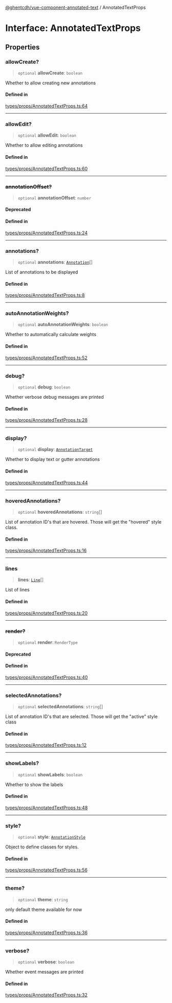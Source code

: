 [@ghentcdh/vue-component-annotated-text](../globals.md) / AnnotatedTextProps

# Interface: AnnotatedTextProps

## Properties

### allowCreate?

> `optional` **allowCreate**: `boolean`

Whether to allow creating new annotations

#### Defined in

[types/props/AnnotatedTextProps.ts:64](https://github.com/GhentCDH/vue_component_annotated_text/blob/f198e0a4e27a9a158506503be2182fda5bbd00a1/src/types/props/AnnotatedTextProps.ts#L64)

***

### allowEdit?

> `optional` **allowEdit**: `boolean`

Whether to allow editing annotations

#### Defined in

[types/props/AnnotatedTextProps.ts:60](https://github.com/GhentCDH/vue_component_annotated_text/blob/f198e0a4e27a9a158506503be2182fda5bbd00a1/src/types/props/AnnotatedTextProps.ts#L60)

***

### ~~annotationOffset?~~

> `optional` **annotationOffset**: `number`

#### Deprecated

#### Defined in

[types/props/AnnotatedTextProps.ts:24](https://github.com/GhentCDH/vue_component_annotated_text/blob/f198e0a4e27a9a158506503be2182fda5bbd00a1/src/types/props/AnnotatedTextProps.ts#L24)

***

### annotations?

> `optional` **annotations**: [`Annotation`](../type-aliases/Annotation.md)[]

List of annotations to be displayed

#### Defined in

[types/props/AnnotatedTextProps.ts:8](https://github.com/GhentCDH/vue_component_annotated_text/blob/f198e0a4e27a9a158506503be2182fda5bbd00a1/src/types/props/AnnotatedTextProps.ts#L8)

***

### autoAnnotationWeights?

> `optional` **autoAnnotationWeights**: `boolean`

Whether to automatically calculate weights

#### Defined in

[types/props/AnnotatedTextProps.ts:52](https://github.com/GhentCDH/vue_component_annotated_text/blob/f198e0a4e27a9a158506503be2182fda5bbd00a1/src/types/props/AnnotatedTextProps.ts#L52)

***

### debug?

> `optional` **debug**: `boolean`

Whether verbose debug messages are printed

#### Defined in

[types/props/AnnotatedTextProps.ts:28](https://github.com/GhentCDH/vue_component_annotated_text/blob/f198e0a4e27a9a158506503be2182fda5bbd00a1/src/types/props/AnnotatedTextProps.ts#L28)

***

### display?

> `optional` **display**: [`AnnotationTarget`](../type-aliases/AnnotationTarget.md)

Whether to display text or gutter annotations

#### Defined in

[types/props/AnnotatedTextProps.ts:44](https://github.com/GhentCDH/vue_component_annotated_text/blob/f198e0a4e27a9a158506503be2182fda5bbd00a1/src/types/props/AnnotatedTextProps.ts#L44)

***

### hoveredAnnotations?

> `optional` **hoveredAnnotations**: `string`[]

List of annotation ID's that are hovered. Those will get the "hovered" style class.

#### Defined in

[types/props/AnnotatedTextProps.ts:16](https://github.com/GhentCDH/vue_component_annotated_text/blob/f198e0a4e27a9a158506503be2182fda5bbd00a1/src/types/props/AnnotatedTextProps.ts#L16)

***

### lines

> **lines**: [`Line`](Line.md)[]

List of lines

#### Defined in

[types/props/AnnotatedTextProps.ts:20](https://github.com/GhentCDH/vue_component_annotated_text/blob/f198e0a4e27a9a158506503be2182fda5bbd00a1/src/types/props/AnnotatedTextProps.ts#L20)

***

### ~~render?~~

> `optional` **render**: `RenderType`

#### Deprecated

#### Defined in

[types/props/AnnotatedTextProps.ts:40](https://github.com/GhentCDH/vue_component_annotated_text/blob/f198e0a4e27a9a158506503be2182fda5bbd00a1/src/types/props/AnnotatedTextProps.ts#L40)

***

### selectedAnnotations?

> `optional` **selectedAnnotations**: `string`[]

List of annotation ID's that are selected. Those will get the "active" style class

#### Defined in

[types/props/AnnotatedTextProps.ts:12](https://github.com/GhentCDH/vue_component_annotated_text/blob/f198e0a4e27a9a158506503be2182fda5bbd00a1/src/types/props/AnnotatedTextProps.ts#L12)

***

### showLabels?

> `optional` **showLabels**: `boolean`

Whether to show the labels

#### Defined in

[types/props/AnnotatedTextProps.ts:48](https://github.com/GhentCDH/vue_component_annotated_text/blob/f198e0a4e27a9a158506503be2182fda5bbd00a1/src/types/props/AnnotatedTextProps.ts#L48)

***

### style?

> `optional` **style**: [`AnnotationStyle`](AnnotationStyle.md)

Object to define classes for styles.

#### Defined in

[types/props/AnnotatedTextProps.ts:56](https://github.com/GhentCDH/vue_component_annotated_text/blob/f198e0a4e27a9a158506503be2182fda5bbd00a1/src/types/props/AnnotatedTextProps.ts#L56)

***

### theme?

> `optional` **theme**: `string`

only default theme available for now

#### Defined in

[types/props/AnnotatedTextProps.ts:36](https://github.com/GhentCDH/vue_component_annotated_text/blob/f198e0a4e27a9a158506503be2182fda5bbd00a1/src/types/props/AnnotatedTextProps.ts#L36)

***

### verbose?

> `optional` **verbose**: `boolean`

Whether event messages are printed

#### Defined in

[types/props/AnnotatedTextProps.ts:32](https://github.com/GhentCDH/vue_component_annotated_text/blob/f198e0a4e27a9a158506503be2182fda5bbd00a1/src/types/props/AnnotatedTextProps.ts#L32)
